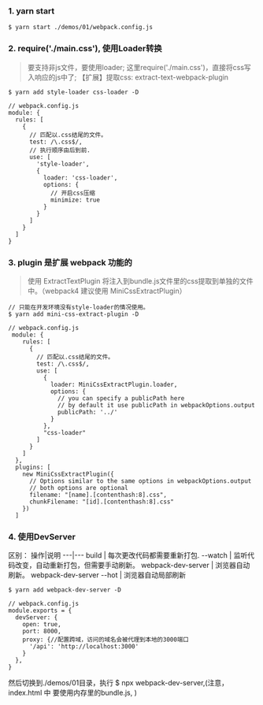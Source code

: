 ### 1. yarn start 
```
$ yarn start ./demos/01/webpack.config.js
```
### 2. require('./main.css'), 使用Loader转换
> 要支持非js文件，要使用loader;
> 这里require('./main.css')，直接将css写入响应的js中了;
> 【扩展】提取css: extract-text-webpack-plugin
```
$ yarn add style-loader css-loader -D

// webpack.config.js
module: {
  rules: [
    {
      // 匹配以.css结尾的文件。
      test: /\.css$/,
      // 执行顺序由后到前.
      use: [
        'style-loader',
        {
          loader: 'css-loader',
          options: {
            // 开启css压缩
            minimize: true
          }
        }
      ]
    }
  ]
}
```
### 3. plugin 是扩展 webpack 功能的
> 使用 ExtractTextPlugin 将注入到bundle.js文件里的css提取到单独的文件中。（webpack4 建议使用 MiniCssExtractPlugin）
```
// 只能在开发环境没有style-loader的情况使用。
$ yarn add mini-css-extract-plugin -D

// webpack.config.js
 module: {
    rules: [
      {
        // 匹配以.css结尾的文件。
        test: /\.css$/,
        use: [
          {
            loader: MiniCssExtractPlugin.loader,
            options: {
              // you can specify a publicPath here
              // by default it use publicPath in webpackOptions.output
              publicPath: '../'
            }
          },
          "css-loader"
        ]
      }
    ]
  },
  plugins: [
    new MiniCssExtractPlugin({
      // Options similar to the same options in webpackOptions.output
      // both options are optional
      filename: "[name].[contenthash:8].css",
      chunkFilename: "[id].[contenthash:8].css"
    })
  ]
```
### 4. 使用DevServer
区别： 
操作|说明
---|---
build | 每次更改代码都需要重新打包.
--watch | 监听代码改变，自动重新打包，但需要手动刷新。
webpack-dev-server | 浏览器自动刷新。
webpack-dev-server --hot | 浏览器自动局部刷新
```
$ yarn add webpack-dev-server -D

// webpack.config.js
module.exports = {
  devServer: {
    open: true,
    port: 8000,
    proxy: {//配置跨域，访问的域名会被代理到本地的3000端口
      '/api': 'http://localhost:3000'
    }
  },
}

```
然后切换到./demos/01目录，执行 $ npx webpack-dev-server,(注意，index.html 中 要使用内存里的bundle.js, <script src="bundle.js"></script>)
